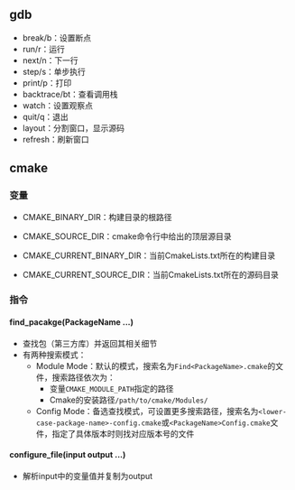 ## gdb

* break/b：设置断点
* run/r：运行
* next/n：下一行
* step/s：单步执行
* print/p：打印
* backtrace/bt：查看调用栈
* watch：设置观察点
* quit/q：退出
* layout：分割窗口，显示源码
* refresh：刷新窗口

## cmake

### 变量

- CMAKE_BINARY_DIR：构建目录的根路径

- CMAKE_SOURCE_DIR：cmake命令行中给出的顶层源目录
- CMAKE_CURRENT_BINARY_DIR：当前CmakeLists.txt所在的构建目录
- CMAKE_CURRENT_SOURCE_DIR：当前CmakeLists.txt所在的源码目录

### 指令

#### find_pacakge(PackageName ...)

- 查找包（第三方库）并返回其相关细节
- 有两种搜索模式：
  - Module Mode：默认的模式，搜索名为`Find<PackageName>.cmake`的文件，搜索路径依次为：
    - 变量`CMAKE_MODULE_PATH`指定的路径
    - Cmake的安装路径`/path/to/cmake/Modules/`
  - Config Mode：备选查找模式，可设置更多搜索路径，搜索名为`<lower-case-package-name>-config.cmake`或`<PackageName>Config.cmake`文件，指定了具体版本时则找对应版本号的文件

#### configure_file(input output ...)

- 解析input中的变量值并复制为output
